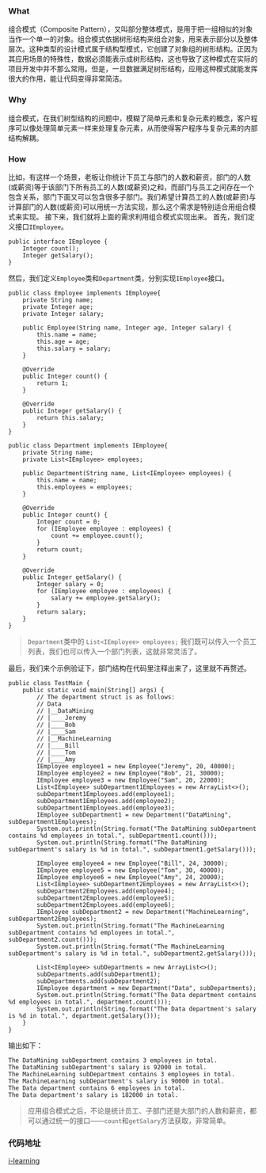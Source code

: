 ### What
组合模式（Composite Pattern），又叫部分整体模式，是用于把一组相似的对象当作一个单一的对象。组合模式依据树形结构来组合对象，用来表示部分以及整体层次。这种类型的设计模式属于结构型模式，它创建了对象组的树形结构。正因为其应用场景的特殊性，数据必须能表示成树形结构，这也导致了这种模式在实际的项目开发中并不那么常用。但是，一旦数据满足树形结构，应用这种模式就能发挥很大的作用，能让代码变得非常简洁。

### Why
组合模式，在我们树型结构的问题中，模糊了简单元素和复杂元素的概念，客户程序可以像处理简单元素一样来处理复杂元素，从而使得客户程序与复杂元素的内部结构解耦。

### How
比如，有这样一个场景，老板让你统计下员工与部门的人数和薪资，部门的人数(或薪资)等于该部门下所有员工的人数(或薪资)之和，而部门与员工之间存在一个包含关系，部门下面又可以包含很多子部门。我们希望计算员工的人数(或薪资)与计算部门的人数(或薪资)可以用统一方法实现，那么这个需求是特别适合用组合模式来实现。
接下来，我们就将上面的需求利用组合模式实现出来。
首先，我们定义接口`IEmployee`。
```
public interface IEmployee {
    Integer count();
    Integer getSalary();
}
```
然后，我们定义`Employee`类和`Department`类，分别实现`IEmployee`接口。
```
public class Employee implements IEmployee{
    private String name;
    private Integer age;
    private Integer salary;

    public Employee(String name, Integer age, Integer salary) {
        this.name = name;
        this.age = age;
        this.salary = salary;
    }

    @Override
    public Integer count() {
        return 1;
    }

    @Override
    public Integer getSalary() {
        return this.salary;
    }
}

public class Department implements IEmployee{
    private String name;
    private List<IEmployee> employees;

    public Department(String name, List<IEmployee> employees) {
        this.name = name;
        this.employees = employees;
    }

    @Override
    public Integer count() {
        Integer count = 0;
        for (IEmployee employee : employees) {
            count += employee.count();
        }
        return count;
    }

    @Override
    public Integer getSalary() {
        Integer salary = 0;
        for (IEmployee employee : employees) {
            salary += employee.getSalary();
        }
        return salary;
    }
}
```
> `Department`类中的 `List<IEmployee> employees;` 我们既可以传入一个员工列表，我们也可以传入一个部门列表，这就非常灵活了。

最后，我们来个示例验证下，部门结构在代码里注释出来了，这里就不再赘述。
```
public class TestMain {
    public static void main(String[] args) {
        // The department struct is as follows:
        // Data
        // |__DataMining
        // |____Jeremy
        // |____Bob
        // |____Sam
        // |__MachineLearning
        // |____Bill
        // |____Tom
        // |____Amy
        IEmployee employee1 = new Employee("Jeremy", 20, 40000);
        IEmployee employee2 = new Employee("Bob", 21, 30000);
        IEmployee employee3 = new Employee("Sam", 20, 22000);
        List<IEmployee> subDepartment1Employees = new ArrayList<>();
        subDepartment1Employees.add(employee1);
        subDepartment1Employees.add(employee2);
        subDepartment1Employees.add(employee3);
        IEmployee subDepartment1 = new Department("DataMining", subDepartment1Employees);
        System.out.println(String.format("The DataMining subDepartment contains %d employees in total.", subDepartment1.count()));
        System.out.println(String.format("The DataMining subDepartment's salary is %d in total.", subDepartment1.getSalary()));

        IEmployee employee4 = new Employee("Bill", 24, 30000);
        IEmployee employee5 = new Employee("Tom", 30, 40000);
        IEmployee employee6 = new Employee("Amy", 24, 20000);
        List<IEmployee> subDepartment2Employees = new ArrayList<>();
        subDepartment2Employees.add(employee4);
        subDepartment2Employees.add(employee5);
        subDepartment2Employees.add(employee6);
        IEmployee subDepartment2 = new Department("MachineLearning", subDepartment2Employees);
        System.out.println(String.format("The MachineLearning subDepartment contains %d employees in total.", subDepartment2.count()));
        System.out.println(String.format("The MachineLearning subDepartment's salary is %d in total.", subDepartment2.getSalary()));

        List<IEmployee> subDepartments = new ArrayList<>();
        subDepartments.add(subDepartment1);
        subDepartments.add(subDepartment2);
        IEmployee department = new Department("Data", subDepartments);
        System.out.println(String.format("The Data department contains %d employees in total.", department.count()));
        System.out.println(String.format("The Data department's salary is %d in total.", department.getSalary()));
    }
}
```
输出如下：
```
The DataMining subDepartment contains 3 employees in total.
The DataMining subDepartment's salary is 92000 in total.
The MachineLearning subDepartment contains 3 employees in total.
The MachineLearning subDepartment's salary is 90000 in total.
The Data department contains 6 employees in total.
The Data department's salary is 182000 in total.
```
> 应用组合模式之后，不论是统计员工、子部门还是大部门的人数和薪资，都可以通过统一的接口——`count`和`getSalary`方法获取，非常简单。

### 代码地址
[i-learning](https://github.com/FudanYuan2019/i-learning/tree/master/i-design-pattern/src/main/java/composite)
